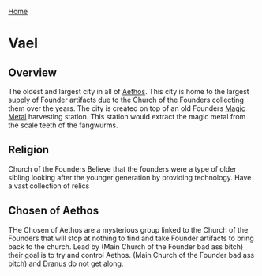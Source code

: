 [Home](../../README.md)

# Vael

## Overview

The oldest and largest city in all of [Aethos](aethos.md). This city is home to the largest supply of Founder artifacts due to the Church of the Founders collecting them over the years. The city is created on top of an old Founders [Magic Metal](../../misc/magic_metal.md) harvesting station. This station would extract the magic metal from the scale teeth of the fangwurms.

## Religion

Church of the Founders
Believe that the founders were a type of older sibling looking after the younger generation by providing technology. Have a vast collection of relics

## Chosen of Aethos
THe Chosen of Aethos are a mysterious group linked to the Church of the Founders that will stop at nothing to find and take Founder artifacts to bring back to the church. Lead by (Main Church of the Founder bad ass bitch) their goal is to try and control Aethos. (Main Church of the Founder bad ass bitch) and [Dranus](../../characters/dranus_dovo.md) do not get along.